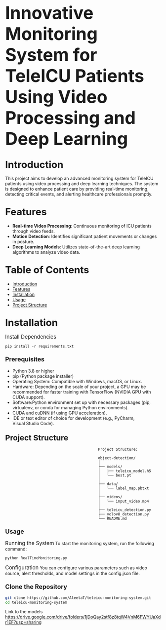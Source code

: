 
# <span style="font-size:2em;">Innovative Monitoring System for TeleICU Patients Using Video Processing and Deep Learning</span>

## <span style="font-size:1.5em;">Introduction</span>

This project aims to develop an advanced monitoring system for TeleICU patients using video processing and deep learning techniques. The system is designed to enhance patient care by providing real-time monitoring, detecting critical events, and alerting healthcare professionals promptly.

## <span style="font-size:1.5em;">Features</span>

- **Real-time Video Processing**: Continuous monitoring of ICU patients through video feeds.
- **Motion Detection**: Identifies significant patient movements or changes in posture.
- **Deep Learning Models**: Utilizes state-of-the-art deep learning algorithms to analyze video data.

## <span style="font-size:1.5em;">Table of Contents</span>

- [Introduction](#introduction)
- [Features](#features)
- [Installation](#installation)
- [Usage](#usage)
- [Project Structure](#project-structure)

## <span style="font-size:1.5em;">Installation</span>
<span style="font-size:1.2em;">Install Dependencies</span>
```
pip install -r requirements.txt
```

### <span style="font-size:1.2em;">Prerequisites</span>

- Python 3.8 or higher
- pip (Python package installer)
- Operating System: Compatible with Windows, macOS, or Linux.
- Hardware: Depending on the scale of your project, a GPU may be recommended for faster training with TensorFlow (NVIDIA GPU with CUDA support).
- Software:Python environment set up with necessary packages (pip, virtualenv, or conda for managing Python environments).
- CUDA and cuDNN (if using GPU acceleration).
- IDE or text editor of choice for development (e.g., PyCharm, Visual Studio Code).

### <span style="font-size:1.5em;">Project Structure</span>
```
                                          Project Structure:
                                          
                                          object-detection/
                                          │
                                          ├── models/
                                          │   ├── teleicu_model.h5
                                          │   └── best.pt
                                          │
                                          ├── data/
                                          │   └── label_map.pbtxt
                                          │
                                          ├── videos/
                                          │   └── input_video.mp4
                                          │
                                          ├── teleicu_detection.py
                                          ├── yolov8_detection.py
                                          └── README.md
```
### <span style="font-size:1.2em;">Usage</span>
<span style="font-size:1.2em;">Running the System</span>
To start the monitoring system, run the following command:
```
python RealTimeMonitoring.py
```
<span style="font-size:1.2em;">Configuration</span>
You can configure various parameters such as video source, alert thresholds, and model settings in the config.json file.



### <span style="font-size:1.2em;">Clone the Repository</span>
```bash
git clone https://github.com/AleetaT/teleicu-monitoring-system.git
cd teleicu-monitoring-system
```
Link to the models
https://drive.google.com/drive/folders/1jDoQay2stf8z8tqW4VnM6FWYUaXdr1EF?usp=sharing

